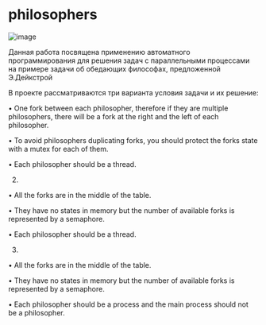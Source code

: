 # philosophers


![image](https://user-images.githubusercontent.com/78923396/121812169-8a614a00-cc6f-11eb-98b5-f3d944ebe8d9.png)

Данная работа посвящена применению автоматного программирования для решения
задач с параллельными процессами на примере задачи об обедающих философах,
предложенной Э.Дейкстрой


В проекте рассматриваются три варианта условия задачи и их решение: 



  • One fork between each philosopher, therefore if they are multiple philosophers, there will be a fork at the right and the left of each philosopher.
  
  • To avoid philosophers duplicating forks, you should protect the forks state with a mutex for each of them.
  
  • Each philosopher should be a thread.
  
2.

  • All the forks are in the middle of the table.
  
  • They have no states in memory but the number of available forks is represented by a semaphore.
  
  • Each philosopher should be a thread.


3.

  • All the forks are in the middle of the table.
  
  • They have no states in memory but the number of available forks is represented by a semaphore.
  
  • Each philosopher should be a process and the main process should not be a philosopher.
